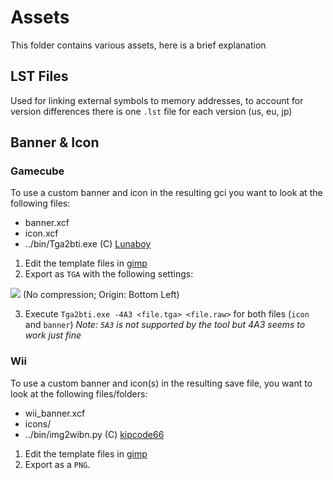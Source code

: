 # Assets
This folder contains various assets, here is a brief explanation

## LST Files
Used for linking external symbols to memory addresses, to account for version differences there is one `.lst` file for each version (us, eu, jp)

## Banner & Icon
### Gamecube
To use a custom banner and icon in the resulting gci you want to look at the following files:
- banner.xcf
- icon.xcf
- ../bin/Tga2bti.exe (C) [Lunaboy](http://kuribo64.net/board/thread.php?id=1599)

1. Edit the template files in [gimp](https://www.gimp.org/)
2. Export as `TGA` with the following settings:

![](https://share.aecx.cc/E1B13M)
(No compression; Origin: Bottom Left)

3. Execute `Tga2bti.exe -4A3 <file.tga> <file.raw>` for both files (`icon` and `banner`)
_Note: `5A3` is _not_ supported by the tool but 4A3 seems to work just fine_


### Wii
To use a custom banner and icon(s) in the resulting save file, you want to look at the following files/folders:
- wii_banner.xcf
- icons/
- ../bin/img2wibn.py (C) [kipcode66](https://github.com/kipcode66/wii_tools)

1. Edit the template files in [gimp](https://www.gimp.org/)
2. Export as a `PNG`.